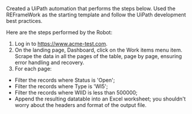 Created a UiPath automation that performs the steps below.
Used the REFrameWork as the starting template and follow the UiPath development best practices.

Here are the steps performed by the Robot:
1. Log in to https://www.acme-test.com.
2. On the landing page, Dashboard, click on the Work items menu item. Scrape the data in all the pages of the table, page by page, ensuring error handling and recovery.
3. For each page:
- Filter the records where Status is 'Open';
- Filter the records where Type is 'WI5';
- Filter the records where WIID is less than 500000;
- Append the resulting datatable into an Excel worksheet; you shouldn't worry about the headers and format of the output file.

